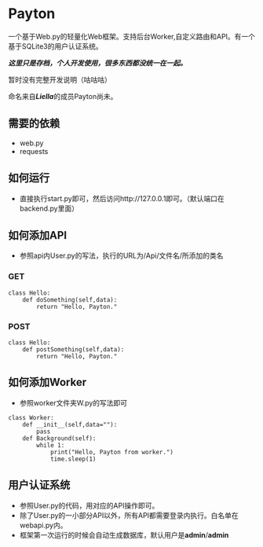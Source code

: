 # Payton
一个基于Web.py的轻量化Web框架。支持后台Worker,自定义路由和API。有一个基于SQLite3的用户认证系统。

***这里只是存档，个人开发使用，很多东西都没统一在一起。***

暂时没有完整开发说明（咕咕咕）

命名来自***Liella***的成员Payton尚未。

## 需要的依赖
* web.py
* requests

## 如何运行
* 直接执行start.py即可，然后访问http://127.0.0.1即可。（默认端口在backend.py里面）

## 如何添加API

* 参照api内User.py的写法，执行的URL为/Api/文件名/所添加的类名
### GET
~~~
class Hello:
    def doSomething(self,data):
        return "Hello, Payton."
~~~

### POST
~~~
class Hello:
    def postSomething(self,data):
        return "Hello, Payton."
~~~

## 如何添加Worker
* 参照worker文件夹W.py的写法即可
~~~
class Worker:
    def __init__(self,data=""):
        pass
    def Background(self):
        while 1:
            print("Hello, Payton from worker.")
            time.sleep(1)
~~~

## 用户认证系统
* 参照User.py的代码，用对应的API操作即可。
* 除了User.py的一小部分API以外，所有API都需要登录内执行。白名单在webapi.py内。
* 框架第一次运行的时候会自动生成数据库，默认用户是**admin**/**admin**